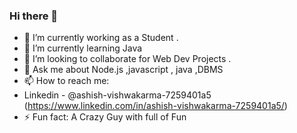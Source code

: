 ### Hi there 👋

- 🔭 I’m currently working as a Student .
- 🌱 I’m currently learning Java 
- 👯 I’m looking to collaborate for Web Dev Projects .
- 💬 Ask me about Node.js ,javascript , java ,DBMS 
- 📫 How to reach me: 
- Linkedin - @ashish-vishwakarma-7259401a5
(https://www.linkedin.com/in/ashish-vishwakarma-7259401a5/)
- ⚡ Fun fact: A Crazy Guy with full of Fun


